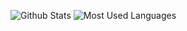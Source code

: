 ![Github Stats](https://github-readme-stats.vercel.app/api?username=zyjaa&show_icons=true&theme=dark&count_private=true)
![Most Used Languages](https://github-readme-stats.vercel.app/api/top-langs/?username=zyjaa&theme=dark&layout=compact)
